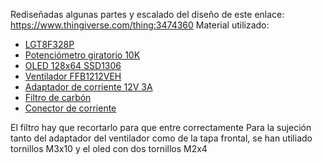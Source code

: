 Rediseñadas algunas partes y escalado del diseño de este enlace: https://www.thingiverse.com/thing:3474360
Material utilizado:
- [LGT8F328P](https://es.aliexpress.com/item/1005005075419652.html)
- [Potenciómetro giratorio 10K](https://es.aliexpress.com/item/4000971762879.html)
- [OLED 128x64 SSD1306](https://es.aliexpress.com/item/1005006373062872.html)
- [Ventilador FFB1212VEH](https://es.aliexpress.com/item/1005007368184034.html)
- [Adaptador de corriente 12V 3A](https://es.aliexpress.com/item/1005006097616117.html)
- [Filtro de carbón](https://es.aliexpress.com/item/1005001559548317.html)
- [Conector de corriente](https://es.aliexpress.com/item/32599220409.html)

El filtro hay que recortarlo para que entre correctamente
Para la sujeción tanto del adaptador del ventilador como de la tapa frontal, se han utiliado tornillos M3x10 y 
el oled con dos tornillos M2x4
